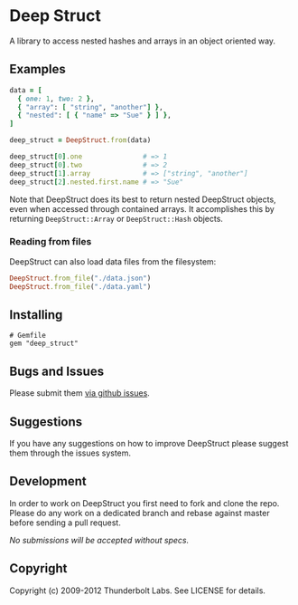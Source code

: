 # Deep Struct

A library to access nested hashes and arrays in an object oriented way.

## Examples

``` ruby
data = [
  { one: 1, two: 2 },
  { "array": [ "string", "another"] },
  { "nested": [ { "name" => "Sue" } ] },
]

deep_struct = DeepStruct.from(data)

deep_struct[0].one               # => 1
deep_struct[0].two               # => 2
deep_struct[1].array             # => ["string", "another"]
deep_struct[2].nested.first.name # => "Sue"
```

Note that DeepStruct does its best to return nested DeepStruct objects, even when accessed through contained arrays.  It accomplishes this by returning `DeepStruct::Array` or `DeepStruct::Hash` objects.

### Reading from files

DeepStruct can also load data files from the filesystem:

``` ruby
DeepStruct.from_file("./data.json")
DeepStruct.from_file("./data.yaml")
```

## Installing

```
# Gemfile
gem "deep_struct"
```

## Bugs and Issues

Please submit them [via github issues](http://github.com/thunderboltlabs/deep_struct/issues).

## Suggestions

If you have any suggestions on how to improve DeepStruct please suggest them through the issues system.

## Development

In order to work on DeepStruct you first need to fork and clone the repo.
Please do any work on a dedicated branch and rebase against master
before sending a pull request.

*No submissions will be accepted without specs.*

## Copyright

Copyright (c) 2009-2012 Thunderbolt Labs. See LICENSE for details.

